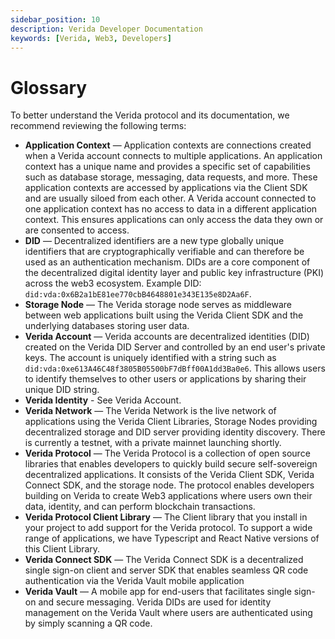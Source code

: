 ```yaml
---
sidebar_position: 10
description: Verida Developer Documentation
keywords: [Verida, Web3, Developers]
---
```

# Glossary

To better understand the Verida protocol and its documentation, we recommend reviewing the following terms:

- **Application Context** — Application contexts are connections created when a Verida account connects to multiple applications. An application context has a unique name and provides a specific set of capabilities such as database storage, messaging, data requests, and more. These application contexts are accessed by applications via the Client SDK and are usually siloed from each other. A Verida account connected to one application context has no access to data in a different application context. This ensures applications can only access the data they own or are consented to access.
- **DID** — Decentralized identifiers are a new type globally unique identifiers that are cryptographically verifiable and can therefore be used as an authentication mechanism. DIDs are a core component of the decentralized digital identity layer and public key infrastructure (PKI) across the web3 ecosystem. Example DID: `did:vda:0x6B2a1bE81ee770cbB4648801e343E135e8D2Aa6F`.
- **Storage Node** — The Verida storage node serves as middleware between web applications built using the Verida Client SDK and the underlying databases storing user data.
- **Verida Account** — Verida accounts are decentralized identities (DID) created on the Verida DID Server and controlled by an end user's private keys. The account is uniquely identified with a string such as `did:vda:0xe613A46C48f3805B05500bF7dBff00A1dd3Ba0e6`. This allows users to identify themselves to other users or applications by sharing their unique DID string.
- **Verida Identity** - See Verida Account.
- **Verida Network** — The Verida Network is the live network of applications using the Verida Client Libraries, Storage Nodes providing decentralized storage and DID server providing identity discovery. There is currently a testnet, with a private mainnet launching shortly.
- **Verida Protocol** — The Verida Protocol is a collection of open source libraries that enables developers to quickly build secure self-sovereign decentralized applications. It consists of the Verida Client SDK, Verida Connect SDK, and the storage node. The protocol enables developers building on Verida to create Web3 applications where users own their data, identity, and can perform blockchain transactions.
- **Verida Protocol Client Library** — The Client library that you install in your project to add support for the Verida protocol. To support a wide range of applications, we have Typescript and React Native versions of this Client Library.
- **Verida Connect SDK** — The Verida Connect SDK is a decentralized single sign-on client and server SDK that enables seamless QR code authentication via the Verida Vault mobile application
- **Verida Vault** — A mobile app for end-users that facilitates single sign-on and secure messaging. Verida DIDs are used for identity management on the Verida Vault where users are authenticated using by simply scanning a QR code.